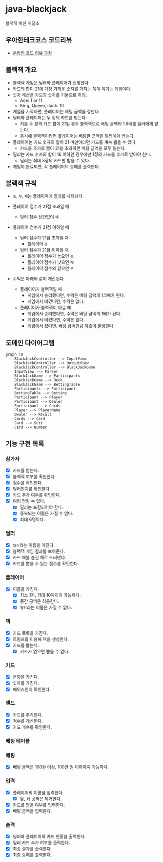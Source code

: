 # java-blackjack

블랙잭 미션 저장소

## 우아한테크코스 코드리뷰

- [온라인 코드 리뷰 과정](https://github.com/woowacourse/woowacourse-docs/blob/master/maincourse/README.md)

## 블랙잭 개요

- 블랙잭 게임은 딜러와 플레이어가 진행한다.
- 카드의 합이 21에 가장 가까운 숫자를 가지는 쪽이 이기는 게임이다.
- 숫자 계산은 카드의 숫자를 기본으로 하되,
    - Ace: 1 or 11
    - King, Queen, Jack: 10
- 게임을 시작하면, 플레이어는 베팅 금액을 정한다.
- 딜러와 플레이어는 두 장의 카드를 받는다.
    - 처음 두 장의 카드 합이 21일 경우 블랙잭으로 베팅 금액의 1.5배를 딜러에게 받는다.
    - 동시에 블랙잭이라면 플레이어는 베팅한 금액을 딜러에게 받는다.
- 플레이어는 카드 숫자의 합이 21 미만이라면 카드를 계속 뽑을 수 있다.
    - 카드를 추가로 뽑아 21을 초과하면 베팅 금액을 모두 잃는다.
- 딜러는 카드 숫자의 합이 16 이하인 경우에만 1장의 카드를 추가로 받아야 한다.
    - 딜러는 최대 3장의 카드만 받을 수 있다.
- 게임이 완료되면, 각 플레이어의 승패를 출력한다.

## 블랙잭 규칙

- `승`, `무`, `패`는 플레이어에 결과를 나타낸다.
- 플레이어 점수가 21점 초과일 때
    - 딜러 점수 상관없이 `패`
- 플레이어 점수가 21점 이하일 때
    - 딜러 점수가 21점 초과일 때
        - 플레이어 `승`
    - 딜러 점수가 21점 이하일 때
        - 플레이어 점수가 높으면 `승`
        - 플레이어 점수가 낮으면 `패`
        - 플레어어 점수와 같으면 `무`

- 수익은 아래와 같이 계산된다.
    - 플레이어가 블랙잭일 때
        - 게임에서 승리했다면, 수익은 베팅 금액의 1.5배가 된다.
        - 게임에서 비겼다면, 수익은 없다.
    - 플레이어가 블랙잭이 아닐 때
        - 게임에서 승리했다면, 수익은 베팅 금액의 1배가 된다.
        - 게임에서 비겼다면, 수익은 없다.
        - 게임에서 졌다면, 베팅 금액만큼 지출이 발생한다.

## 도메인 다이어그램

```mermaid
graph TD
    BlackJackController --> InputView
    BlackJackController --> OutputView
    BlackJackController --> BlackJackGame
    InputView --> Parser
    BlackJackGame --> Participants
    BlackJackGame --> Deck
    BlackJackGame --> BettingTable
    Participants --> Participant
    BettingTable --> Betting
    Participant --> Player
    Participant --> Dealer
    Participant --> Cards
    Player --> PlayerName
    Dealer --> Result
    Cards --> Card
    Card --> Suit
    Card --> Number
```

## 기능 구현 목록

### 참가자

- [x] 카드를 받는다.
- [x] 블랙잭 여부를 확인한다.
- [x] 점수를 확인한다.
- [x] 딜러인지를 확인한다.
- [x] 카드 추가 여부를 확인한다.
- [x] 여러 명일 수 있다.
    - [x] 딜러는 포함되어야 한다.
    - [x] 중복되는 이름은 가질 수 없다.
    - [x] 최대 6명이다.

### 딜러

- [x] `딜러`라는 이름을 가진다.
- [x] 블랙잭 게임 결과를 보여준다.
- [x] 카드 패를 숨긴 채로 드러낸다.
- [x] 카드를 뽑을 수 있는 점수를 확인한다.

### 플레이어

- [x] 이름을 가진다.
    - [x] 최소 1자, 최대 10자까지 가능하다.
    - [x] 중간 공백은 허용한다.
    - [x] `딜러`라는 이름은 가질 수 없다.

### 덱

- [x] 카드 목록을 가진다.
- [x] 트럼프를 이용해 덱을 생성한다.
- [x] 카드를 뽑는다.
    - [x] 카드가 없으면 뽑을 수 없다.

### 카드

- [x] 문양을 가진다.
- [x] 숫자를 가진다.
- [x] 에이스인지 확인한다.

### 핸드

- [x] 카드를 추가한다.
- [x] 점수를 계산한다.
- [x] 카드 개수를 확인한다.

### 베팅 테이블

### 베팅

- [x] 베팅 금액은 100원 이상, 100만 원 이하까지 가능하다.

### 입력

- [x] 플레이어의 이름을 입력한다.
    - [x] 앞, 뒤 공백은 제거한다.
- [x] 카드를 받을 여부를 입력한다.
- [x] 베팅 금액을 입력한다.

### 출력

- [x] 딜러와 플레이어의 카드 현황을 출력한다.
- [x] 딜러 카드 추가 여부를 출력한다.
- [x] 최종 결과를 출력한다.
- [x] 최종 승패를 출력한다.
